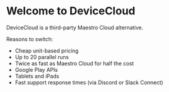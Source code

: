 # Welcome to DeviceCloud

DeviceCloud is a third-party Maestro Cloud alternative.

Reasons to switch:

* Cheap unit-based pricing
* Up to 20 parallel runs
* Twice as fast as Maestro Cloud for half the cost
* Google Play APIs
* Tablets and iPads
* Fast support response times (via Discord or Slack Connect)
